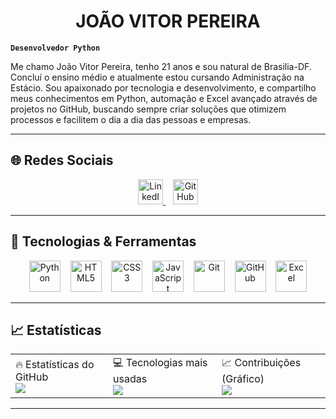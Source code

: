<h1 align="center"> JOÃO VITOR PEREIRA </h1>

**`Desenvolvedor Python`**


Me chamo João Vitor Pereira, tenho 21 anos e sou natural de Brasilia-DF. Concluí o ensino médio e atualmente estou cursando Administração na Estácio. Sou apaixonado por tecnologia e desenvolvimento, e compartilho meus conhecimentos em Python, automação e Excel avançado através de projetos no GitHub, buscando sempre criar soluções que otimizem processos e facilitem o dia a dia das pessoas e empresas.

---

## 🌐 Redes Sociais

<p align="center">
  <a href="https://www.linkedin.com/in/www.linkedin.com/in/joaovitorpereiradev" target="_blank">
    <img src="https://cdn.jsdelivr.net/gh/devicons/devicon/icons/linkedin/linkedin-original.svg" width="40" height="40" alt="LinkedIn"/>
  </a>
  &nbsp;&nbsp;
  <a href="https://github.com/admjoaovitor77-droid" target="_blank">
    <img src="https://cdn.jsdelivr.net/gh/devicons/devicon/icons/github/github-original.svg" width="40" height="40" alt="GitHub"/>
  </a>
</p>

---

## 🚀 Tecnologias & Ferramentas

<p align="center">
  <img src="https://cdn.jsdelivr.net/gh/devicons/devicon/icons/python/python-original.svg" width="50" height="50" alt="Python"/>
  &nbsp;&nbsp;
  <img src="https://cdn.jsdelivr.net/gh/devicons/devicon/icons/html5/html5-original.svg" width="50" height="50" alt="HTML5"/>
  &nbsp;&nbsp;
  <img src="https://cdn.jsdelivr.net/gh/devicons/devicon/icons/css3/css3-original.svg" width="50" height="50" alt="CSS3"/>
  &nbsp;&nbsp;
  <img src="https://cdn.jsdelivr.net/gh/devicons/devicon/icons/javascript/javascript-original.svg" width="50" height="50" alt="JavaScript"/>
  &nbsp;&nbsp;
  <img src="https://cdn.jsdelivr.net/gh/devicons/devicon/icons/git/git-original.svg" width="50" height="50" alt="Git"/>
  &nbsp;&nbsp;
  <img src="https://cdn.jsdelivr.net/gh/devicons/devicon/icons/github/github-original.svg" width="50" height="50" alt="GitHub"/>
  &nbsp;&nbsp;
  <img src="https://cdn.jsdelivr.net/gh/devicons/devicon/icons/windows8/windows8-original.svg" width="50" height="50" alt="Excel"/>
</p>


---

## 📈 Estatísticas 

<table>
  <tr>
    <td>
      🔥 Estatísticas do GitHub<br>
      <img src="https://github-readme-stats.vercel.app/api?username=admjoaovitor77-droid&show_icons=true&theme=tokyonight" />
    </td>
    <td>
      💻 Tecnologias mais usadas<br>
      <img src="https://github-readme-stats.vercel.app/api/top-langs/?username=admjoaovitor77-droid&layout=compact&theme=tokyonight" />
    </td>
    <td>
      📈 Contribuições (Gráfico)<br>
      <img src="https://streak-stats.demolab.com?user=admjoaovitor77-droid&theme=tokyonight&hide_border=true" />
    </td>
  </tr>
</table>


---
